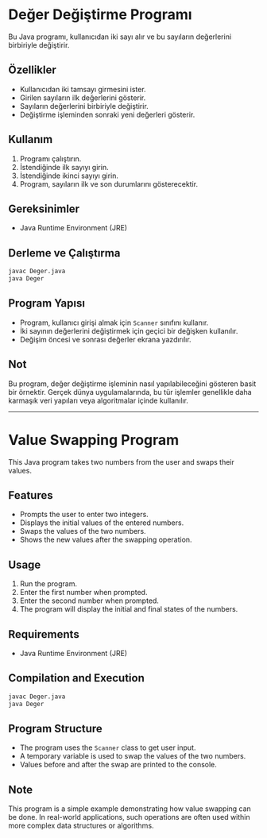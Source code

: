 # Değer Değiştirme Programı

Bu Java programı, kullanıcıdan iki sayı alır ve bu sayıların değerlerini birbiriyle değiştirir.

## Özellikler

- Kullanıcıdan iki tamsayı girmesini ister.
- Girilen sayıların ilk değerlerini gösterir.
- Sayıların değerlerini birbiriyle değiştirir.
- Değiştirme işleminden sonraki yeni değerleri gösterir.

## Kullanım

1. Programı çalıştırın.
2. İstendiğinde ilk sayıyı girin.
3. İstendiğinde ikinci sayıyı girin.
4. Program, sayıların ilk ve son durumlarını gösterecektir.

## Gereksinimler

- Java Runtime Environment (JRE)

## Derleme ve Çalıştırma

```bash
javac Deger.java
java Deger
```

## Program Yapısı

- Program, kullanıcı girişi almak için `Scanner` sınıfını kullanır.
- İki sayının değerlerini değiştirmek için geçici bir değişken kullanılır.
- Değişim öncesi ve sonrası değerler ekrana yazdırılır.

## Not

Bu program, değer değiştirme işleminin nasıl yapılabileceğini gösteren basit bir örnektir. Gerçek dünya uygulamalarında, bu tür işlemler genellikle daha karmaşık veri yapıları veya algoritmalar içinde kullanılır.

---

# Value Swapping Program

This Java program takes two numbers from the user and swaps their values.

## Features

- Prompts the user to enter two integers.
- Displays the initial values of the entered numbers.
- Swaps the values of the two numbers.
- Shows the new values after the swapping operation.

## Usage

1. Run the program.
2. Enter the first number when prompted.
3. Enter the second number when prompted.
4. The program will display the initial and final states of the numbers.

## Requirements

- Java Runtime Environment (JRE)

## Compilation and Execution

```bash
javac Deger.java
java Deger
```

## Program Structure

- The program uses the `Scanner` class to get user input.
- A temporary variable is used to swap the values of the two numbers.
- Values before and after the swap are printed to the console.

## Note

This program is a simple example demonstrating how value swapping can be done. In real-world applications, such operations are often used within more complex data structures or algorithms.
